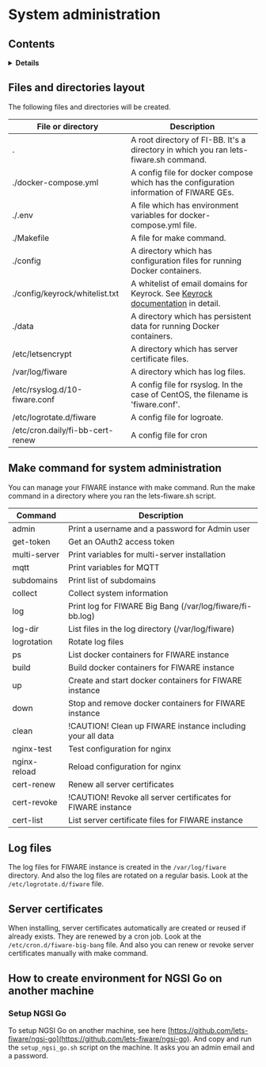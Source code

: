 # System administration

## Contents

<details>
<summary><strong>Details</strong></summary>

-   [Files and directories layout](#files-and-directories-layout)
-   [Make command for system administration](#make-command-for-system-administration)
-   [Log files](#log-files)
-   [Server certificates](#server-certificates)
-   [How to create environment for NGSI Go on another machine](#how-to-create-environment-for-ngsi-go-on-another-machine)
    -   [Setup NGSI Go](#setup-ngsi-go)

</details>

## Files and directories layout

The following files and directories will be created.

| File or directory                | Description                                                                                                                                                                                                  |
| -------------------------------- | ------------------------------------------------------------------------------------------------------------------------------------------------------------------------------------------------------------ |
| .                                | A root directory of FI-BB. It's a directory in which you ran lets-fiware.sh command.                                                                                                                         |
| ./docker-compose.yml             | A config file for docker compose which has the configuration information of FIWARE GEs.                                                                                                                      |
| ./.env                           | A file which has environment variables for docker-compose.yml file.                                                                                                                                          |
| ./Makefile                       | A file for make command.                                                                                                                                                                                     |
| ./config                         | A directory which has configuration files for running Docker containers.                                                                                                                                     |
| ./config/keyrock/whitelist.txt   | A whitelist of email domains for Keyrock. See [Keyrock documentation](https://fiware-idm.readthedocs.io/en/latest/installation_and_administration_guide/configuration/index.html#email-filtering) in detail. |
| ./data                           | A directory which has persistent data for running Docker containers.                                                                                                                                         |
| /etc/letsencrypt                 | A directory which has server certificate files.                                                                                                                                                              |
| /var/log/fiware                  | A directory which has log files.                                                                                                                                                                             |
| /etc/rsyslog.d/10-fiware.conf    | A config file for rsyslog. In the case of CentOS, the filename is 'fiware.conf'.                                                                                                                             |
| /etc/logrotate.d/fiware          | A config file for logroate.                                                                                                                                                                                  |
| /etc/cron.daily/fi-bb-cert-renew | A config file for cron                                                                                                                                                                                       |

## Make command for system administration

You can manage your FIWARE instance with make command. Run the make command in a directory where you ran
the lets-fiware.sh script.

| Command      | Description                                                  |
| ------------ | ------------------------------------------------------------ |
| admin        | Print a username and a password for Admin user               |
| get-token    | Get an OAuth2 access token                                   |
| multi-server | Print variables for multi-server installation                |
| mqtt         | Print variables for MQTT                                     |
| subdomains   | Print list of subdomains                                     |
| collect      | Collect system information                                   |
| log          | Print log for FIWARE Big Bang (/var/log/fiware/fi-bb.log)    |
| log-dir      | List files in the log directory (/var/log/fiware)            |
| logrotation  | Rotate log files                                             |
| ps           | List docker containers for FIWARE instance                   |
| build        | Build docker containers for FIWARE instance                  |
| up           | Create and start docker containers for FIWARE instance       |
| down         | Stop and remove docker containers for FIWARE instance        |
| clean        | !CAUTION! Clean up FIWARE instance including your all data   |
| nginx-test   | Test configuration for nginx                                 |
| nginx-reload | Reload configuration for nginx                               |
| cert-renew   | Renew all server certificates                                |
| cert-revoke  | !CAUTION! Revoke all server certificates for FIWARE instance |
| cert-list    | List server certificate files for FIWARE instance            |

## Log files

The log files for FIWARE instance is created in the `/var/log/fiware` directory.
And also the log files are rotated on a regular basis. Look at the `/etc/logrotate.d/fiware` file.

## Server certificates

When installing, server certificates automatically are created or reused if already exists.
They are renewed by a cron job. Look at the `/etc/cron.d/fiware-big-bang` file. And also you can
renew or revoke server certificates manually with make command.

## How to create environment for NGSI Go on another machine

### Setup NGSI Go

To setup NGSI Go on another machine, see here [https://github.com/lets-fiware/ngsi-go](https://github.com/lets-fiware/ngsi-go).
And copy and run the `setup_ngsi_go.sh` script on the machine. It asks you an admin email and a password.
